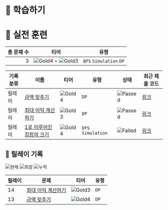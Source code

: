 # 📖 학습하기

# 🥇 실전 훈련
|총 문제 수|티어|유형|
|---:|---|---|
|3|![Gold4][g4] ~ ![Gold3][g3]|`BFS` `Simulation` `DP`|

|기록분류|이름|티어|유형|상태|최근 제출 코드|
|---|---|---|---|---|---|
|릴레이|[금액 맞추기](https://www.codetree.ai/training-field/search/problems/match-the-amount)|![Gold4][g4]|`DP`|![Passed][passed]|[링크](https://github.com/young2866/codetree-TILs/blob/main/240327/%EA%B8%88%EC%95%A1%20%EB%A7%9E%EC%B6%94%EA%B8%B0/match-the-amount.java)|
|릴레이|[최대 이익 계산하기](https://www.codetree.ai/training-field/search/problems/Calculate-maximum-profit)|![Gold3][g3]|`DP`|![Passed][passed]|[링크](https://github.com/young2866/codetree-TILs/blob/main/240327/%EC%B5%9C%EB%8C%80%20%EC%9D%B4%EC%9D%B5%20%EA%B3%84%EC%82%B0%ED%95%98%EA%B8%B0/Calculate-maximum-profit.java)|
|릴레이|[1로 이루어진 집합의 크기](https://www.codetree.ai/training-field/search/problems/size-of-set-of-1s)|![Gold4][g4]|`DFS` `Simulation`|![Failed][failed]|[링크](https://github.com/young2866/codetree-TILs/blob/main/240327/1%EB%A1%9C%20%EC%9D%B4%EB%A3%A8%EC%96%B4%EC%A7%84%20%EC%A7%91%ED%95%A9%EC%9D%98%20%ED%81%AC%EA%B8%B0/size-of-set-of-1s.java)|


## 🏃 릴레이 기록
![현재](https://img.shields.io/badge/현재_릴레이-14-%235cb85c.svg?for-the-badge)
![최장](https://img.shields.io/badge/최장_릴레이-32-%23E34F26.svg?for-the-badge)
![누적](https://img.shields.io/badge/누적_릴레이-46-%2300599C.svg?for-the-badge)

|릴레이|문제|티어|유형|
|---|---|---|---|
|14|[최대 이익 계산하기](https://www.codetree.ai/training-field/search/problems/Calculate-maximum-profit)|![Gold3][g3]|`DP`|
|13|[금액 맞추기](https://www.codetree.ai/training-field/search/problems/match-the-amount)|![Gold4][g4]|`DP`|










[b5]: https://img.shields.io/badge/Bronze_5-%235D3E31.svg
[b4]: https://img.shields.io/badge/Bronze_4-%235D3E31.svg
[b3]: https://img.shields.io/badge/Bronze_3-%235D3E31.svg
[b2]: https://img.shields.io/badge/Bronze_2-%235D3E31.svg
[b1]: https://img.shields.io/badge/Bronze_1-%235D3E31.svg
[s5]: https://img.shields.io/badge/Silver_5-%23394960.svg
[s4]: https://img.shields.io/badge/Silver_4-%23394960.svg
[s3]: https://img.shields.io/badge/Silver_3-%23394960.svg
[s2]: https://img.shields.io/badge/Silver_2-%23394960.svg
[s1]: https://img.shields.io/badge/Silver_1-%23394960.svg
[g5]: https://img.shields.io/badge/Gold_5-%23FFC433.svg
[g4]: https://img.shields.io/badge/Gold_4-%23FFC433.svg
[g3]: https://img.shields.io/badge/Gold_3-%23FFC433.svg
[g2]: https://img.shields.io/badge/Gold_2-%23FFC433.svg
[g1]: https://img.shields.io/badge/Gold_1-%23FFC433.svg
[p5]: https://img.shields.io/badge/Platinum_5-%2376DDD8.svg
[p4]: https://img.shields.io/badge/Platinum_4-%2376DDD8.svg
[p3]: https://img.shields.io/badge/Platinum_3-%2376DDD8.svg
[p2]: https://img.shields.io/badge/Platinum_2-%2376DDD8.svg
[p1]: https://img.shields.io/badge/Platinum_1-%2376DDD8.svg
[passed]: https://img.shields.io/badge/Passed-%23009D27.svg
[failed]: https://img.shields.io/badge/Failed-%23D24D57.svg
[easy]: https://img.shields.io/badge/쉬움-%235cb85c.svg?for-the-badge
[medium]: https://img.shields.io/badge/보통-%23FFC433.svg?for-the-badge
[hard]: https://img.shields.io/badge/어려움-%23D24D57.svg?for-the-badge